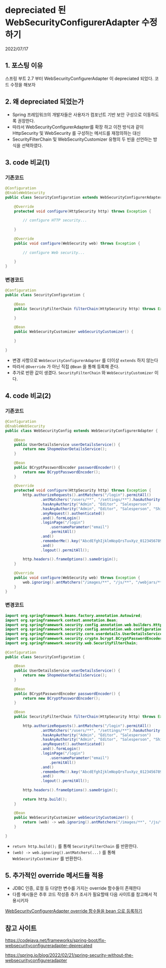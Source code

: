 # depreciated 된 WebSecurityConfigurerAdapter 수정하기
2022/07/17

## 1. 포스팅 이유
스프링 부트 2.7 부터 WebSecurityConfigurerAdapter 이 depreciated 되었다. 코드 수정을 해보자

## 2. 왜 depreciated 되었는가
- Spring 프레임워크의 개발자들은 사용자가 컴포넌트 기반 보안 구성으로 이동하도록 권장한다.
- 따라서 WebSecurityConfigurerAdapter를 확장 하고 이전 방식과 같이 HttpSecurity 및 WebSecurity 를 구성하는 메서드를 재정의하는 대신
- SecurityFilterChain 및 WebSecurityCustomizer 유형의 두 빈을 선언하는 방식을 선택하였다.

## 3. code 비교(1)
### 기존코드
```java
@Configuration
@EnableWebSecurity
public class SecurityConfiguration extends WebSecurityConfigurerAdapter {
 
    @Override
    protected void configure(HttpSecurity http) throws Exception {
         
        // configure HTTP security...
         
    }
 
    @Override
    public void configure(WebSecurity web) throws Exception {
         
        // configure Web security...
         
    }      
}
```

### 변경코드
```java
@Configuration
public class SecurityConfiguration {
         
    @Bean
    public SecurityFilterChain filterChain(HttpSecurity http) throws Exception {
     
    }
     
    @Bean
    public WebSecurityCustomizer webSecurityCustomizer() {
         
    }
         
}
```
- 변경 사항으로 `WebSecurityConfigurerAdapter` 를 더이상 `extends` 하지 않는다
- 따라서 `@Override` 가 아닌 직접 `@Bean` 을 통해 등록해 준다.
- 추가로 반환 값이 생겼다. `SecurityFilterChain` 와 `WebSecurityCustomizer` 이다.

## 4. code 비교(2)
### 기존코드
```java
@Configuration
@EnableWebSecurity
public class WebSecurityConfig extends WebSecurityConfigurerAdapter {
 
    @Bean
    public UserDetailsService userDetailsService() {
        return new ShopmeUserDetailsService();
    }
 
    @Bean
    public BCryptPasswordEncoder passwordEncoder() {
        return new BCryptPasswordEncoder();
    }
     
    @Override
    protected void configure(HttpSecurity http) throws Exception {
        http.authorizeRequests().antMatchers("/login").permitAll()
                .antMatchers("/users/**", "/settings/**").hasAuthority("Admin")
                .hasAnyAuthority("Admin", "Editor", "Salesperson")
                .hasAnyAuthority("Admin", "Editor", "Salesperson", "Shipper")
                .anyRequest().authenticated()
                .and().formLogin()
                .loginPage("/login")
                    .usernameParameter("email")
                    .permitAll()
                .and()
                .rememberMe().key("AbcdEfghIjklmNopQrsTuvXyz_0123456789")
                .and()
                .logout().permitAll();
 
        http.headers().frameOptions().sameOrigin();
    }
     
    @Override
    public void configure(WebSecurity web) throws Exception {
        web.ignoring().antMatchers("/images/**", "/js/**", "/webjars/**"); 
    }
}
```

### 변경코드
```java
import org.springframework.beans.factory.annotation.Autowired;
import org.springframework.context.annotation.Bean;
import org.springframework.security.config.annotation.web.builders.HttpSecurity;
import org.springframework.security.config.annotation.web.configuration.WebSecurityCustomizer;
import org.springframework.security.core.userdetails.UserDetailsService;
import org.springframework.security.crypto.bcrypt.BCryptPasswordEncoder;
import org.springframework.security.web.SecurityFilterChain;
 
@Configuration
public class SecurityConfiguration {
 
    @Bean
    public UserDetailsService userDetailsService() {
        return new ShopmeUserDetailsService();
    }
 
    @Bean
    public BCryptPasswordEncoder passwordEncoder() {
        return new BCryptPasswordEncoder();
    }
 
    @Bean
    public SecurityFilterChain filterChain(HttpSecurity http) throws Exception {
     
        http.authorizeRequests().antMatchers("/login").permitAll()
                .antMatchers("/users/**", "/settings/**").hasAuthority("Admin")
                .hasAnyAuthority("Admin", "Editor", "Salesperson")
                .hasAnyAuthority("Admin", "Editor", "Salesperson", "Shipper")
                .anyRequest().authenticated()
                .and().formLogin()
                .loginPage("/login")
                    .usernameParameter("email")
                    .permitAll()
                .and()
                .rememberMe().key("AbcdEfghIjklmNopQrsTuvXyz_0123456789")
                .and()
                .logout().permitAll();
 
        http.headers().frameOptions().sameOrigin();
 
        return http.build();
    }
 
    @Bean
    public WebSecurityCustomizer webSecurityCustomizer() {
        return (web) -> web.ignoring().antMatchers("/images/**", "/js/**", "/webjars/**");
    }
 
}
```
- `return http.build();` 를 통해 `SecurityFilterChain` 를 반환한다.
- `(web) -> web.ignoring().antMatchers(...)` 를 통해 `WebSecurityCustomizer` 를 반환한다.

## 5. 추가적인 override 메서드들 적용
- JDBC 인증, 로컬 등 다양한 변수를 가지는 override 함수들이 존재한다
- 다름 예시들은 추후 코드 작성중 추가 조사가 필요할때 다음 사이트를 참고해서 적용시키자

[WebSecurityConfigurerAdapter override 함수들을 bean 으로 등록하기](https://spring.io/blog/2022/02/21/spring-security-without-the-websecurityconfigureradapter)

## 참고 사이트
https://codejava.net/frameworks/spring-boot/fix-websecurityconfigureradapter-deprecated

https://spring.io/blog/2022/02/21/spring-security-without-the-websecurityconfigureradapter
